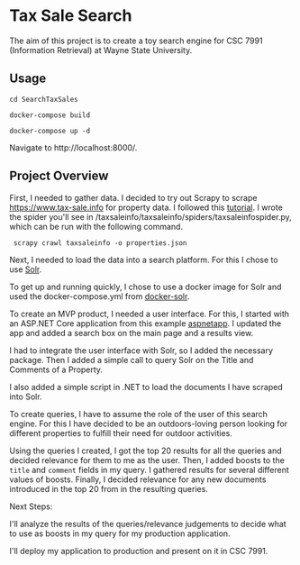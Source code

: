 # Tax Sale Search

The aim of this project is to create a toy search engine for CSC 7991 (Information Retrieval) at Wayne State University.

**Usage**
---
``` 
cd SearchTaxSales

docker-compose build

docker-compose up -d
```

Navigate to http://localhost:8000/.


**Project Overview**
---

First, I needed to gather data. I decided to try out Scrapy to scrape https://www.tax-sale.info for property data. I followed this [tutorial](https://docs.scrapy.org/en/latest/intro/tutorial.html). I wrote the spider you'll see in /taxsaleinfo/taxsaleinfo/spiders/taxsaleinfospider.py, which can be run with the following command.

``` scrapy crawl taxsaleinfo -o properties.json```

Next, I needed to load the data into a search platform. For this I chose to use [Solr](https://solr.apache.org/).

To get up and running quickly, I chose to use a docker image for Solr and used the docker-compose.yml from [docker-solr](https://github.com/docker-solr/docker-solr).

To create an MVP product, I needed a user interface. For this, I started with an ASP.NET Core application from this example [aspnetapp](https://github.com/dotnet/dotnet-docker/tree/main/samples/aspnetapp). I updated the app and added a search box on the main page and a results view.

I had to integrate the user interface with Solr, so I added the necessary package. Then I added a simple call to query Solr on the Title and Comments of a Property.

I also added a simple script in .NET to load the documents I have scraped into Solr.

To create queries, I have to assume the role of the user of this search engine. For this I have decided to be an outdoors-loving person looking for different properties to fulfill their need for outdoor activities.

Using the queries I created, I got the top 20 results for all the queries and decided relevance for them to me as the user. Then, I added boosts to the `title` and `comment` fields in my query. I gathered results for several different values of boosts. Finally, I decided relevance for any new documents introduced in the top 20 from in the resulting queries.

Next Steps:

I'll analyze the results of the queries/relevance judgements to decide what to use as boosts in my query for my production application.

I'll deploy my application to production and present on it in CSC 7991.